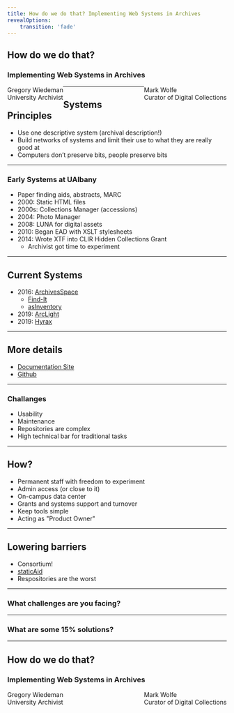 ```yaml
---
title: How do we do that? Implementing Web Systems in Archives
revealOptions:
    transition: 'fade'
---
```

<style>
#fLeft {float: left; max-width: 50%;}
#fRight {float: right; max-width: 50%;}
#smallLink {font-size: 18px;}
.whitebg {background-color: #fff; margin-top: 30% !important; padding: 15px !important; border-radius: 15px;}
</style>

## How do we do that?
### Implementing Web Systems in Archives


<div id="fLeft">
Gregory Wiedeman<br/>
University Archivist
</div>
<div id="fRight">
Mark Wolfe<br/>
Curator of Digital Collections
</div>

---

## Systems Principles

* Use one descriptive system (archival description!)
* Build networks of systems and limit their use to what they are really good at
* Computers don’t preserve bits, people preserve bits

---

### Early Systems at UAlbany

* Paper finding aids, abstracts, MARC
* 2000: Static HTML files
* 2000s: Collections Manager (accessions)
* 2004: Photo Manager
* 2008: LUNA for digital assets
* 2010: Began EAD with XSLT stylesheets
* 2014: Wrote XTF into CLIR Hidden Collections Grant
    * Archivist got time to experiment

---

## Current Systems

* 2016: [ArchivesSpace](https://aspace.library.albany.edu/)
    * [Find-It](https://archives.albany.edu/find-it/)
    * [asInventory](https://github.com/UAlbanyArchives/asInventory)
* 2019: [ArcLight](https://archives.albany.edu/description/)
* 2019: [Hyrax](https://archives.albany.edu/catalog)

---

## More details

* [Documentation Site](https://archives.albany.edu)
* [Github](https://github.com/UAlbanyArchives)

---

### Challanges

* Usability
* Maintenance
* Repositories are complex
* High technical bar for traditional tasks

---

## How?

* Permanent staff with freedom to experiment
* Admin access (or close to it)
* On-campus data center
* Grants and systems support and turnover
* Keep tools simple
* Acting as "Product Owner"

---

## Lowering barriers

* Consortium!
* [staticAid](https://hillelarnold.com/blog/2016/02/a-static-html-site-generator-for-archival-description/)
* Respositories are the worst

---

### What challenges are you facing?

---

### What are some 15% solutions?

---

## How do we do that?
### Implementing Web Systems in Archives


<div id="fLeft">
Gregory Wiedeman<br/>
University Archivist
</div>
<div id="fRight">
Mark Wolfe<br/>
Curator of Digital Collections
</div>